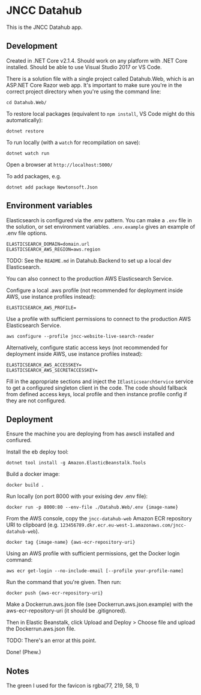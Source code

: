 # JNCC Datahub

This is the JNCC Datahub app.

## Development

Created in .NET Core v2.1.4. Should work on any platform with .NET Core installed. Should be able to use Visual Studio 2017 or VS Code.

There is a solution file with a single project called Datahub.Web, which is an ASP.NET Core Razor web app. It's important to make sure you're in the correct project directory when you're using the command line:

    cd Datahub.Web/

To restore local packages (equivalent to `npm install`, VS Code might do this automatically):

    dotnet restore

To run locally (with a `watch` for recompilation on save):

    dotnet watch run

Open a browser at `http://localhost:5000/`

To add packages, e.g.

    dotnet add package Newtonsoft.Json

## Environment variables

Elasticsearch is configured via the .env pattern. You can make a `.env` file in the solution, or set environment variables. `.env.example` gives an example of .env file options.

    ELASTICSEARCH_DOMAIN=domain.url
    ELASTICSEARCH_AWS_REGION=aws.region

TODO: See the `README.md` in Datahub.Backend to set up a local dev Elasticsearch.

You can also connect to the production AWS Elasticsearch Service.

Configure a local .aws profile (not recommended for deployment inside AWS, use instance profiles instead):

    ELASTICSEARCH_AWS_PROFILE=

Use a profile with sufficient permissions to connect to the production AWS Elasticsearch Service.

    aws configure --profile jncc-website-live-search-reader

Alternatively, configure static access keys (not recommended for deployment inside AWS, use instance profiles instead):

    ELASTICSEARCH_AWS_ACCESSKEY=
    ELASTICSEARCH_AWS_SECRETACCESSKEY=

Fill in the appropriate sections and inject the `IElasticsearchService` service to get a configured singleton client in the code. The code should fallback from defined access keys, local profile and then instance profile config if they are not configured.

## Deployment

Ensure the machine you are deploying from has awscli installed and confiured.

Install the eb deploy tool:

    dotnet tool install -g Amazon.ElasticBeanstalk.Tools

Build a docker image:

    docker build .

Run locally (on port 8000 with your exising dev .env file):

    docker run -p 8000:80 --env-file ./Datahub.Web/.env {image-name}

From the AWS console, copy the `jncc-datahub-web` Amazon ECR repository URI to clipboard (e.g. `123456789.dkr.ecr.eu-west-1.amazonaws.com/jncc-datahub-web`).

    docker tag {image-name} {aws-ecr-repository-uri}

Using an AWS profile with sufficient permissions, get the Docker login command:

    aws ecr get-login --no-include-email [--profile your-profile-name]

Run the command that you're given. Then run:

    docker push {aws-ecr-repository-uri}

Make a Dockerrun.aws.json file (see Dockerrun.aws.json.example) with the aws-ecr-repository-uri (it should be .gitignored).

Then in Elastic Beanstalk, click Upload and Deploy > Choose file and upload the Dockerrun.aws.json file.

TODO: There's an error at this point.

Done! (Phew.)

## Notes

The green I used for the favicon is rgba(77, 219, 58, 1)
